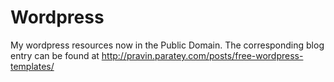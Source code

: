 # Wordpress

My wordpress resources now in the Public Domain. The corresponding blog
entry can be found at
http://pravin.paratey.com/posts/free-wordpress-templates/

